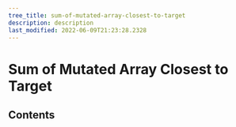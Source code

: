 ```yaml
---
tree_title: sum-of-mutated-array-closest-to-target
description: description
last_modified: 2022-06-09T21:23:28.2328
---
```


# Sum of Mutated Array Closest to Target

## Contents

